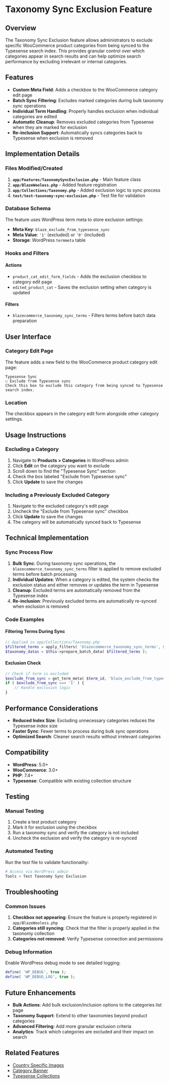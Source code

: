 # Taxonomy Sync Exclusion Feature

## Overview

The Taxonomy Sync Exclusion feature allows administrators to exclude specific WooCommerce product categories from being synced to the Typesense search index. This provides granular control over which categories appear in search results and can help optimize search performance by excluding irrelevant or internal categories.

## Features

- **Custom Meta Field**: Adds a checkbox to the WooCommerce category edit page
- **Batch Sync Filtering**: Excludes marked categories during bulk taxonomy sync operations
- **Individual Term Handling**: Properly handles exclusion when individual categories are edited
- **Automatic Cleanup**: Removes excluded categories from Typesense when they are marked for exclusion
- **Re-inclusion Support**: Automatically syncs categories back to Typesense when exclusion is removed

## Implementation Details

### Files Modified/Created

1. **`app/Features/TaxonomySyncExclusion.php`** - Main feature class
2. **`app/BlazeWooless.php`** - Added feature registration
3. **`app/Collections/Taxonomy.php`** - Added exclusion logic to sync process
4. **`test/test-taxonomy-sync-exclusion.php`** - Test file for validation

### Database Schema

The feature uses WordPress term meta to store exclusion settings:

- **Meta Key**: `blaze_exclude_from_typesense_sync`
- **Meta Value**: `'1'` (excluded) or `'0'` (included)
- **Storage**: WordPress `termmeta` table

### Hooks and Filters

#### Actions
- `product_cat_edit_form_fields` - Adds the exclusion checkbox to category edit page
- `edited_product_cat` - Saves the exclusion setting when category is updated

#### Filters
- `blazecommerce_taxonomy_sync_terms` - Filters terms before batch data preparation

## User Interface

### Category Edit Page

The feature adds a new field to the WooCommerce product category edit page:

```
Typesense Sync
☐ Exclude from Typesense sync
Check this box to exclude this category from being synced to Typesense search index.
```

### Location
The checkbox appears in the category edit form alongside other category settings.

## Usage Instructions

### Excluding a Category

1. Navigate to **Products > Categories** in WordPress admin
2. Click **Edit** on the category you want to exclude
3. Scroll down to find the "Typesense Sync" section
4. Check the box labeled "Exclude from Typesense sync"
5. Click **Update** to save the changes

### Including a Previously Excluded Category

1. Navigate to the excluded category's edit page
2. Uncheck the "Exclude from Typesense sync" checkbox
3. Click **Update** to save the changes
4. The category will be automatically synced back to Typesense

## Technical Implementation

### Sync Process Flow

1. **Bulk Sync**: During taxonomy sync operations, the `blazecommerce_taxonomy_sync_terms` filter is applied to remove excluded terms before batch processing
2. **Individual Updates**: When a category is edited, the system checks the exclusion status and either removes or updates the term in Typesense
3. **Cleanup**: Excluded terms are automatically removed from the Typesense index
4. **Re-inclusion**: Previously excluded terms are automatically re-synced when exclusion is removed

### Code Examples

#### Filtering Terms During Sync
```php
// Applied in app/Collections/Taxonomy.php
$filtered_terms = apply_filters( 'blazecommerce_taxonomy_sync_terms', $term_query->terms );
$taxonomy_datas = $this->prepare_batch_data( $filtered_terms );
```

#### Exclusion Check
```php
// Check if term is excluded
$exclude_from_sync = get_term_meta( $term_id, 'blaze_exclude_from_typesense_sync', true );
if ( $exclude_from_sync === '1' ) {
    // Handle exclusion logic
}
```

## Performance Considerations

- **Reduced Index Size**: Excluding unnecessary categories reduces the Typesense index size
- **Faster Sync**: Fewer terms to process during bulk sync operations
- **Optimized Search**: Cleaner search results without irrelevant categories

## Compatibility

- **WordPress**: 5.0+
- **WooCommerce**: 3.0+
- **PHP**: 7.4+
- **Typesense**: Compatible with existing collection structure

## Testing

### Manual Testing

1. Create a test product category
2. Mark it for exclusion using the checkbox
3. Run a taxonomy sync and verify the category is not included
4. Uncheck the exclusion and verify the category is re-synced

### Automated Testing

Run the test file to validate functionality:
```bash
# Access via WordPress admin
Tools > Test Taxonomy Sync Exclusion
```

## Troubleshooting

### Common Issues

1. **Checkbox not appearing**: Ensure the feature is properly registered in `app/BlazeWooless.php`
2. **Categories still syncing**: Check that the filter is properly applied in the taxonomy collection
3. **Categories not removed**: Verify Typesense connection and permissions

### Debug Information

Enable WordPress debug mode to see detailed logging:
```php
define( 'WP_DEBUG', true );
define( 'WP_DEBUG_LOG', true );
```

## Future Enhancements

- **Bulk Actions**: Add bulk exclusion/inclusion options to the categories list page
- **Taxonomy Support**: Extend to other taxonomies beyond product categories
- **Advanced Filtering**: Add more granular exclusion criteria
- **Analytics**: Track which categories are excluded and their impact on search

## Related Features

- [Country Specific Images](country-specific-images.md)
- [Category Banner](../app/Features/CategoryBanner.php)
- [Typesense Collections](../app/Collections/Taxonomy.php)
